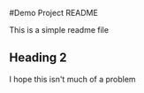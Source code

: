 #Demo Project README

This is a simple readme file

## Heading 2

I hope this isn't much of a problem